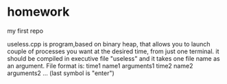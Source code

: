 homework
========

my first repo

useless.cpp is program,based on binary heap, that allows you to launch couple of processes you want at the desired time,
from just one terminal.
it should be compiled in executive file "useless" and it takes one file name as an argument.
File format is:
time1 name1 arguments1
time2 name2 arguments2
...
(last symbol is "enter")
